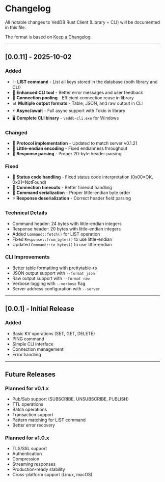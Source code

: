 # Changelog

All notable changes to VedDB Rust Client (Library + CLI) will be documented in this file.

The format is based on [Keep a Changelog](https://keepachangelog.com/en/1.0.0/).

---

## [0.0.11] - 2025-10-02

### Added
- ✨ **LIST command** - List all keys stored in the database (both library and CLI)
- 📝 **Enhanced CLI tool** - Better error messages and user feedback
- 🔧 **Connection pooling** - Efficient connection reuse in library
- 📊 **Multiple output formats** - Table, JSON, and raw output in CLI
- ⚡ **Async/await** - Full async support with Tokio in library
- 🖥️ **Complete CLI binary** - `veddb-cli.exe` for Windows

### Changed
- 🚀 **Protocol implementation** - Updated to match server v0.1.21
- 🔄 **Little-endian encoding** - Fixed endianness throughout
- 📡 **Response parsing** - Proper 20-byte header parsing

### Fixed
- 🐛 **Status code handling** - Fixed status code interpretation (0x00=OK, 0x01=NotFound)
- 🔌 **Connection timeouts** - Better timeout handling
- 📝 **Command serialization** - Proper little-endian byte order
- ⚡ **Response deserialization** - Correct header field parsing

### Technical Details
- Command header: 24 bytes with little-endian integers
- Response header: 20 bytes with little-endian integers
- Added `Command::fetch()` for LIST operation
- Fixed `Response::from_bytes()` to use little-endian
- Updated `Command::to_bytes()` to use little-endian

### CLI Improvements
- Better table formatting with prettytable-rs
- JSON output support with `--format json`
- Raw output support with `--format raw`
- Verbose logging with `--verbose` flag
- Server address configuration with `--server`

---

## [0.0.1] - Initial Release

### Added
- Basic KV operations (SET, GET, DELETE)
- PING command
- Simple CLI interface
- Connection management
- Error handling

---

## Future Releases

### Planned for v0.1.x
- Pub/Sub support (SUBSCRIBE, UNSUBSCRIBE, PUBLISH)
- TTL operations
- Batch operations
- Transaction support
- Pattern matching for LIST command
- Better error recovery

### Planned for v1.0.x
- TLS/SSL support
- Authentication
- Compression
- Streaming responses
- Production-ready stability
- Cross-platform support (Linux, macOS)
